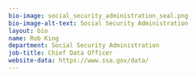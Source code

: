 ```yaml
---
bio-image: social_security_administration_seal.png
bio-image-alt-text: Social Security Administration
layout: bio
name: Rob King
department: Social Security Administration
job-title: Chief Data Officer
website-data: https://www.ssa.gov/data/
---
```

